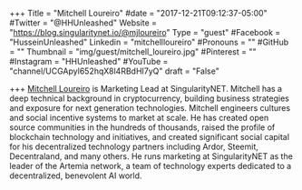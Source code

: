 +++
Title = "Mitchell Loureiro"
#date = "2017-12-21T09:12:37-05:00"
#Twitter = "@HHUnleashed"
Website = "https://blog.singularitynet.io/@mjloureiro"
Type = "guest"
#Facebook = "HusseinUnleashed"
Linkedin = "mitchellloureiro"
#Pronouns = ""
#GitHub = ""
Thumbnail = "img/guest/mitchell_loureiro.jpg"
#Pinterest = ""
#Instagram = "HHUnleashed"
#YouTube = "channel/UCGApyl652hqX8l4RBdHI7yQ"
draft = "False"

+++
[Mitchell Loureiro](https://www.linkedin.com/in/mitchellloureiro/) is Marketing Lead at SingularityNET. Mitchell has a deep technical background in cryptocurrency, building business strategies and exposure for next generation technologies. Mitchell engineers cultures and social incentive systems to market at scale. He has created open source communities in the hundreds of thousands, raised the profile of blockchain technology and initiatives, and created significant social capital for his decentralized technology partners including Ardor, Steemit, Decentraland, and many others. He runs marketing at SingularityNET as the leader of the Artemia network, a team of technology experts dedicated to a decentralized, benevolent AI world.

